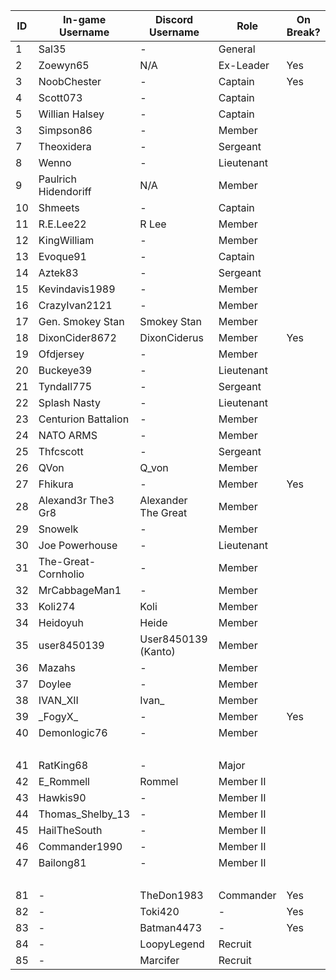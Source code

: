  ID |   In-game Username   |  Discord Username  |   Role   | On Break? |
----|----------------------|--------------------|----------|-----------|
1   |Sal35                 |-                   |General   |           |
2   |Zoewyn65              |N/A                 |Ex-Leader |Yes        |
3   |NoobChester           |-                   |Captain   |Yes        |
4   |Scott073              |-                   |Captain   |           |
5   |Willian Halsey        |-                   |Captain   |           |
3   |Simpson86             |-                   |Member    |           |
7   |Theoxidera            |-                   |Sergeant  |           |
8   |Wenno                 |-                   |Lieutenant|           |
9   |Paulrich Hidendoriff  |N/A                 |Member    |           |
10  |Shmeets               |-                   |Captain   |           |
11  |R.E.Lee22             |R Lee               |Member    |           |
12  |KingWilliam           |-                   |Member    |           |
13  |Evoque91              |-                   |Captain   |           |
14  |Aztek83               |-                   |Sergeant  |           |
15  |Kevindavis1989        |-                   |Member    |           |
16  |CrazyIvan2121         |-                   |Member    |           |
17  |Gen. Smokey Stan      |Smokey Stan         |Member    |           |
18  |DixonCider8672        |DixonCiderus        |Member    |Yes        |
19  |Ofdjersey             |-                   |Member    |           |
20  |Buckeye39             |-                   |Lieutenant|           |
21  |Tyndall775            |-                   |Sergeant  |           |
22  |Splash Nasty          |-                   |Lieutenant|           |
23  |Centurion Battalion   |-                   |Member    |           |
24  |NATO ARMS             |-                   |Member    |           |
25  |Thfcscott             |-                   |Sergeant  |           |
26  |QVon                  |Q_von               |Member    |           |
27  |Fhikura               |-                   |Member    |Yes        |
28  |Alexand3r The3 Gr8    |Alexander The Great |Member    |           |
29  |Snowelk               |-                   |Member    |           |
30  |Joe Powerhouse        |-                   |Lieutenant|           |
31  |The-Great-Cornholio   |-                   |Member    |           |
32  |MrCabbageMan1         |-                   |Member    |           |
33  |Koli274               |Koli                |Member    |           |
34  |Heidoyuh              |Heide               |Member    |           |
35  |user8450139           |User8450139 (Kanto) |Member    |           |
36  |Mazahs                |-                   |Member    |           |
37  |Doylee                |-                   |Member    |           |
38  |IVAN_XII              |Ivan_               |Member    |           |
39  |\_FogyX_              |-                   |Member    |Yes        |
40  |Demonlogic76          |-                   |Member    |           |
‎   |‎                     |‎                   |‎         |‎          |
41  |RatKing68             |-                   |Major     |           |
42  |E_Rommell             |Rommel              |Member II |           |
43  |Hawkis90              |-                   |Member II |           |
44  |Thomas_Shelby_13      |-                   |Member II |           |
45  |HailTheSouth          |-                   |Member II |           |
46  |Commander1990         |-                   |Member II |           |
47  |Bailong81             |-                   |Member II |           |
‎   |‎                     |‎                   |‎         |‎          |
81  |-                     |TheDon1983          |Commander |Yes        |
82  |-                     |Toki420             |-         |Yes        |
83  |-                     |Batman4473          |-         |Yes        |
84  |-                     |LoopyLegend         |Recruit   |           |
85  |-                     |Marcifer            |Recruit   |           |
